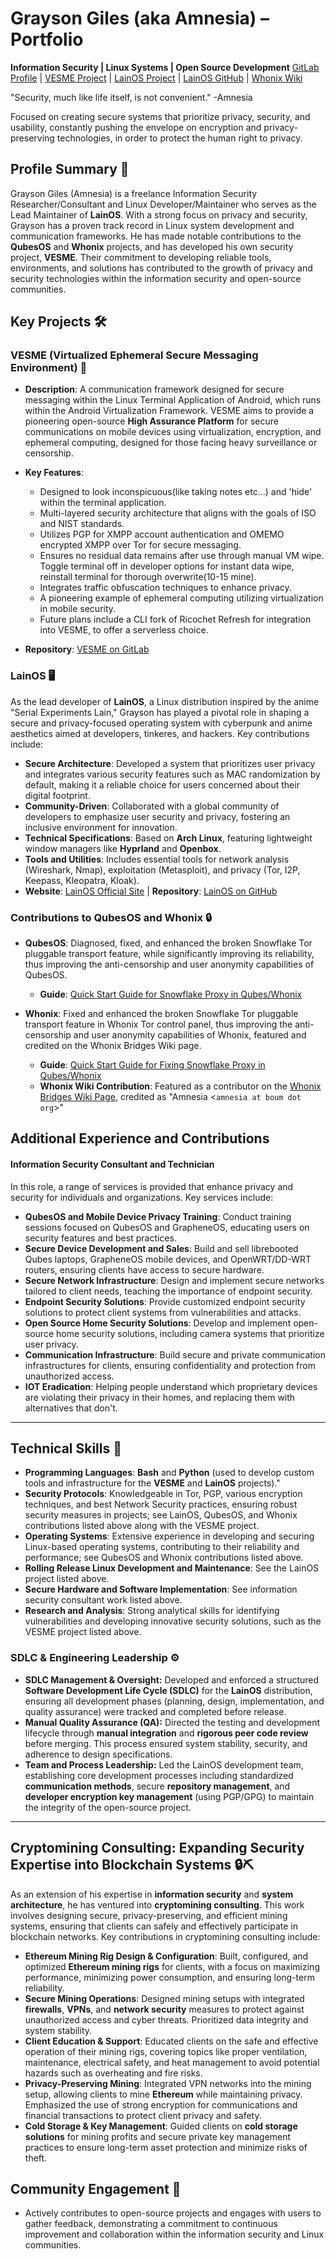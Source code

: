 # Grayson Giles (aka Amnesia) – Portfolio
**Information Security | Linux Systems | Open Source Development**
[GitLab Profile](https://gitlab.com/amnesia1337) | [VESME Project](https://gitlab.com/amnesia1337/vesme-avf) | [LainOS Project](https://lainos.dev) | [LainOS GitHub](https://github.com/The-LainOS-Project) | [Whonix Wiki](https://www.whonix.org/wiki/Bridges)

"Security, much like life itself, is not convenient." -Amnesia

Focused on creating secure systems that prioritize privacy, security, and usability, constantly pushing the envelope on encryption and privacy-preserving technologies, in order to protect the human right to privacy.

## Profile Summary 🌟
Grayson Giles (Amnesia) is a freelance Information Security Researcher/Consultant and Linux Developer/Maintainer who serves as the Lead Maintainer of **LainOS**. With a strong focus on privacy and security, Grayson has a proven track record in Linux system development and communication frameworks. He has made notable contributions to the **QubesOS** and **Whonix** projects, and has developed his own security project, **VESME**. Their commitment to developing reliable tools, environments, and solutions has contributed to the growth of privacy and security technologies within the information security and open-source communities.

## Key Projects 🛠️

### VESME (Virtualized Ephemeral Secure Messaging Environment) 💬

* **Description**: A communication framework designed for secure messaging within the Linux Terminal Application of Android, which runs within the Android Virtualization Framework. VESME aims to provide a pioneering open-source **High Assurance Platform** for secure communications on mobile devices using virtualization, encryption, and ephemeral computing, designed for those facing heavy surveillance or censorship.
* **Key Features**:

  * Designed to look inconspicuous(like taking notes etc...) and 'hide' within the terminal application.
  * Multi-layered security architecture that aligns with the goals of ISO and NIST standards.
  * Utilizes PGP for XMPP account authentication and OMEMO encrypted XMPP over Tor for secure messaging.
  * Ensures no residual data remains after use through manual VM wipe. Toggle terminal off in developer options for instant data wipe, reinstall terminal for thorough overwrite(10-15 mine).
  * Integrates traffic obfuscation techniques to enhance privacy.
  * A pioneering example of ephemeral computing utilizing virtualization in mobile security.
  * Future plans include a CLI fork of Ricochet Refresh for integration into VESME, to offer a serverless choice.
* **Repository**: [VESME on GitLab](https://gitlab.com/amnesia1337/vesme-avf)

### LainOS 🖥️

As the lead developer of **LainOS**, a Linux distribution inspired by the anime "Serial Experiments Lain," Grayson has played a pivotal role in shaping a secure and privacy-focused operating system with cyberpunk and anime aesthetics aimed at developers, tinkeres, and hackers. Key contributions include:

* **Secure Architecture**: Developed a system that prioritizes user privacy and integrates various security features such as MAC randomization by default, making it a reliable choice for users concerned about their digital footprint.
* **Community-Driven**: Collaborated with a global community of developers to emphasize user security and privacy, fostering an inclusive environment for innovation.
* **Technical Specifications**: Based on **Arch Linux**, featuring lightweight window managers like **Hyprland** and **Openbox**.
* **Tools and Utilities**: Includes essential tools for network analysis (Wireshark, Nmap), exploitation (Metasploit), and privacy (Tor, I2P, Keepass, Kleopatra, Kloak).
* **Website**: [LainOS Official Site](https://lainos.dev) | **Repository**: [LainOS on GitHub](https://github.com/The-LainOS-Project)

### Contributions to QubesOS and Whonix 🔒

* **QubesOS**: Diagnosed, fixed, and enhanced the broken Snowflake Tor pluggable transport feature, while significantly improving its reliability, thus improving the anti-censorship and user anonymity capabilities of QubesOS.

  * **Guide**: [Quick Start Guide for Snowflake Proxy in Qubes/Whonix](https://forum.qubes-os.org/t/quick-start-guide-snowflake-proxy-in-qubes-whonix-tor-control-panel/28889)

* **Whonix**: Fixed and enhanced the broken Snowflake Tor pluggable transport feature in Whonix Tor control panel, thus improving the anti-censorship and user anonymity capabilities of Whonix, featured and credited on the Whonix Bridges Wiki page. 

  * **Guide**: [Quick Start Guide for Fixing Snowflake Proxy in Qubes/Whonix](https://forums.whonix.org/t/quick-start-guide-fix-snowflake-proxy-in-qubes-whonix-tor-control-panel/20377)
  * **Whonix Wiki Contribution**: Featured as a contributor on the [Whonix Bridges Wiki Page](https://www.whonix.org/wiki/Bridges), credited as "Amnesia <`amnesia at boum dot org`>"

## Additional Experience and Contributions

#### Information Security Consultant and Technician

In this role, a range of services is provided that enhance privacy and security for individuals and organizations. Key services include:

* **QubesOS and Mobile Device Privacy Training**: Conduct training sessions focused on QubesOS and GrapheneOS, educating users on security features and best practices.
* **Secure Device Development and Sales**: Build and sell librebooted Qubes laptops, GrapheneOS mobile devices, and OpenWRT/DD-WRT routers, ensuring clients have access to secure hardware.
* **Secure Network Infrastructure**: Design and implement secure networks tailored to client needs, teaching the importance of endpoint security.
* **Endpoint Security Solutions**: Provide customized endpoint security solutions to protect client systems from vulnerabilities and attacks.
* **Open Source Home Security Solutions**: Develop and implement open-source home security solutions, including camera systems that prioritize user privacy.
* **Communication Infrastructure**: Build secure and private communication infrastructures for clients, ensuring confidentiality and protection from unauthorized access.
* **IOT Eradication**: Helping people understand which proprietary devices are violating their privacy in their homes, and replacing them with alternatives that don't.

---

## Technical Skills 🧠

* **Programming Languages**: **Bash** and **Python** (used to develop custom tools and infrastructure for the **VESME** and **LainOS** projects)."
* **Security Protocols**: Knowledgeable in Tor, PGP, various encryption techniques, and best Network Security practices, ensuring robust security measures in projects; see LainOS, QubesOS, and Whonix contributions listed above along with the VESME project.
* **Operating Systems**: Extensive experience in developing and securing Linux-based operating systems, contributing to their reliability and performance; see QubesOS and Whonix contributions listed above.
* **Rolling Release Linux Development and Maintenance**: See the LainOS project listed above.
* **Secure Hardware and Software Implementation**: See information security consultant work listed above.
* **Research and Analysis**: Strong analytical skills for identifying vulnerabilities and developing innovative security solutions, such as the VESME project listed above.

### **SDLC & Engineering Leadership** ⚙️

* **SDLC Management & Oversight:** Developed and enforced a structured **Software Development Life Cycle (SDLC)** for the **LainOS** distribution, ensuring all development phases (planning, design, implementation, and quality assurance) were tracked and completed before release.
* **Manual Quality Assurance (QA):** Directed the testing and development lifecycle through **manual integration** and **rigorous peer code review** before merging. This process ensured system stability, security, and adherence to design specifications.
* **Team and Process Leadership:** Led the LainOS development team, establishing core development processes including standardized **communication methods**, secure **repository management**, and **developer encryption key management** (using PGP/GPG) to maintain the integrity of the open-source project.
---

## **Cryptomining Consulting: Expanding Security Expertise into Blockchain Systems** 🔒⛏️

As an extension of his expertise in **information security** and **system architecture**, he has ventured into **cryptomining consulting**. This work involves designing secure, privacy-preserving, and efficient mining systems, ensuring that clients can safely and effectively participate in blockchain networks. Key contributions in cryptomining consulting include:

* **Ethereum Mining Rig Design & Configuration**: Built, configured, and optimized **Ethereum mining rigs** for clients, with a focus on maximizing performance, minimizing power consumption, and ensuring long-term reliability.
* **Secure Mining Operations**: Designed mining setups with integrated **firewalls**, **VPNs**, and **network security** measures to protect against unauthorized access and cyber threats. Prioritized data integrity and system stability.
* **Client Education & Support**: Educated clients on the safe and effective operation of their mining rigs, covering topics like proper ventilation, maintenance, electrical safety, and heat management to avoid potential hazards such as overheating and fire risks.
* **Privacy-Preserving Mining**: Integrated VPN networks into the mining setup, allowing clients to mine **Ethereum** while maintaining privacy. Emphasized the use of strong encryption for communications and financial transactions to protect client privacy and safety.
* **Cold Storage & Key Management**: Guided clients on **cold storage solutions** for mining profits and secure private key management practices to ensure long-term asset protection and minimize risks of theft.

## Community Engagement 🤝

* Actively contributes to open-source projects and engages with users to gather feedback, demonstrating a commitment to continuous improvement and collaboration within the information security and Linux communities.

